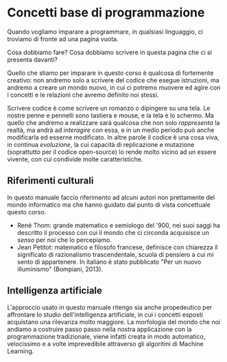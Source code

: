# Concetti base di programmazione

Quando vogliamo imparare a programmare, in qualsiasi linguaggio, ci troviamo di fronte ad una pagina vuota.

Cosa dobbiamo fare? Cosa dobbiamo scrivere in questa pagina che ci si presenta davanti?

Quello che stiamo per imparare in questo corso è qualcosa di fortemente creativo: non andremo solo a scrivere del codice che esegue istruzioni, ma andremo a creare un mondo nuovo, in cui ci potremo muovere ed agire con i concetti e le relazioni che avremo definito noi stessi.

Scrivere codice è come scrivere un romanzo o dipingere su una tela. Le nostre penne e pennelli sono tastiera e mouse, e la tela è lo schermo. Ma quello che andremo a realizzare sarà qualcosa che non solo _rappresenta_ la realtà, ma andrà ad _interagire_ con essa, e in un medio periodo può anche modificarla ed esserne modificato. In altre parole il codice è una cosa viva, in continua _evoluzione_, la cui capacità di replicazione e mutazione (soprattutto per il codice open-source) lo rende molto vicino ad un essere vivente, con cui condivide molte caratteristiche.

## Riferimenti culturali
In questo manuale faccio riferimento ad alcuni autori non prettamente del mondo informatico ma che hanno guidato dal punto di vista concettuale questo corso.

- René Thom: grande matematico e semiologo del '900, nei suoi saggi ha descritto il processo con cui il mondo che ci circonda acquisisce un _senso_ per noi che lo percepiamo.
- Jean Petitot: matematico e filosofo francese, definisce con chiarezza il significato di razionalismo trascendentale, scuola di pensiero a cui mi sento di appartenere. In italiano è stato pubblicato "Per un nuovo illuminismo" (Bompiani, 2013).

## Intelligenza artificiale
L'approccio usato in questo manuale ritengo sia anche propedeutico per affrontare lo studio dell'intelligenza artificiale, in cui i concetti esposti acquistano una rilevanza molto maggiore. La morfologia del mondo che noi andiamo a costruire passo passo nella nostra applicazione con la programmazione tradizionale, viene infatti creata in modo automatico, velocissimo e a volte imprevedibile attraverso gli algoritmi di Machine Learning.
